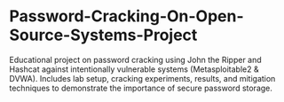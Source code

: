 # Password-Cracking-On-Open-Source-Systems-Project
Educational project on password cracking using John the Ripper and Hashcat against intentionally vulnerable systems (Metasploitable2 &amp; DVWA). Includes lab setup, cracking experiments, results, and mitigation techniques to demonstrate the importance of secure password storage.
